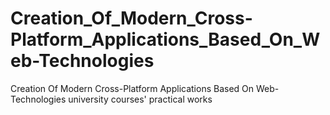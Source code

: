 # Creation_Of_Modern_Cross-Platform_Applications_Based_On_Web-Technologies
Creation Of Modern Cross-Platform Applications Based On Web-Technologies university courses' practical works
